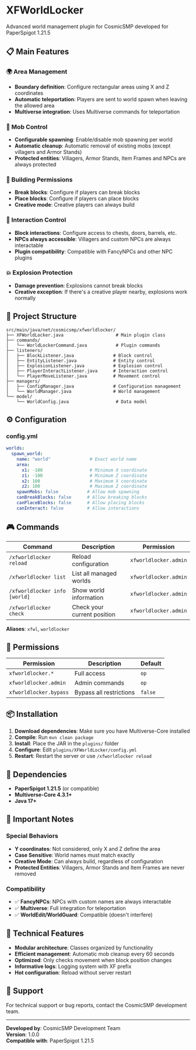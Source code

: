 # XFWorldLocker

Advanced world management plugin for CosmicSMP developed for PaperSpigot 1.21.5

## 📋 Main Features

### 🌍 Area Management
- **Boundary definition**: Configure rectangular areas using X and Z coordinates
- **Automatic teleportation**: Players are sent to world spawn when leaving the allowed area
- **Multiverse integration**: Uses Multiverse commands for teleportation

### 🐾 Mob Control
- **Configurable spawning**: Enable/disable mob spawning per world
- **Automatic cleanup**: Automatic removal of existing mobs (except villagers and Armor Stands)
- **Protected entities**: Villagers, Armor Stands, Item Frames and NPCs are always protected

### 🔨 Building Permissions
- **Break blocks**: Configure if players can break blocks
- **Place blocks**: Configure if players can place blocks
- **Creative mode**: Creative players can always build

### 🎯 Interaction Control
- **Block interactions**: Configure access to chests, doors, barrels, etc.
- **NPCs always accessible**: Villagers and custom NPCs are always interactable
- **Plugin compatibility**: Compatible with FancyNPCs and other NPC plugins

### 💥 Explosion Protection
- **Damage prevention**: Explosions cannot break blocks
- **Creative exception**: If there's a creative player nearby, explosions work normally

## 📁 Project Structure

```
src/main/java/net/cosmicsmp/xfworldlocker/
├── XFWorldLocker.java                    # Main plugin class
├── commands/
│   └── WorldLockerCommand.java           # Plugin commands
├── listeners/
│   ├── BlockListener.java               # Block control
│   ├── EntityListener.java              # Entity control
│   ├── ExplosionListener.java           # Explosion control
│   ├── PlayerInteractListener.java      # Interaction control
│   └── PlayerMoveListener.java          # Movement control
├── managers/
│   ├── ConfigManager.java               # Configuration management
│   └── WorldManager.java                # World management
└── model/
    └── WorldConfig.java                  # Data model
```

## ⚙️ Configuration

### config.yml
```yaml
worlds:
  spawn_world:
    name: "world"               # Exact world name
    area:
      x1: -100                  # Minimum X coordinate
      z1: -100                  # Minimum Z coordinate  
      x2: 100                   # Maximum X coordinate
      z2: 100                   # Maximum Z coordinate
    spawnMobs: false           # Allow mob spawning
    canBreakBlocks: false      # Allow breaking blocks
    canPlaceBlocks: false      # Allow placing blocks
    canInteract: false         # Allow interactions
```

## 🎮 Commands

| Command | Description | Permission |
|---------|-------------|---------|
| `/xfworldlocker reload` | Reload configuration | `xfworldlocker.admin` |
| `/xfworldlocker list` | List all managed worlds | `xfworldlocker.admin` |
| `/xfworldlocker info [world]` | Show world information | `xfworldlocker.admin` |
| `/xfworldlocker check` | Check your current position | `xfworldlocker.admin` |

**Aliases**: `xfwl`, `worldlocker`

## 🔐 Permissions

| Permission | Description | Default |
|---------|-------------|-------------|
| `xfworldlocker.*` | Full access | `op` |
| `xfworldlocker.admin` | Admin commands | `op` |
| `xfworldlocker.bypass` | Bypass all restrictions | `false` |

## 📦 Installation

1. **Download dependencies**: Make sure you have Multiverse-Core installed
2. **Compile**: Run `mvn clean package`
3. **Install**: Place the JAR in the `plugins/` folder
4. **Configure**: Edit `plugins/XFWorldLocker/config.yml`
5. **Restart**: Restart the server or use `/xfworldlocker reload`

## 🔧 Dependencies

- **PaperSpigot 1.21.5** (or compatible)
- **Multiverse-Core 4.3.1+**
- **Java 17+**

## 📝 Important Notes

### Special Behaviors
- **Y coordinates**: Not considered, only X and Z define the area
- **Case Sensitive**: World names must match exactly
- **Creative Mode**: Can always build, regardless of configuration
- **Protected Entities**: Villagers, Armor Stands and Item Frames are never removed

### Compatibility
- ✅ **FancyNPCs**: NPCs with custom names are always interactable
- ✅ **Multiverse**: Full integration for teleportation
- ✅ **WorldEdit/WorldGuard**: Compatible (doesn't interfere)

## 🚀 Technical Features

- **Modular architecture**: Classes organized by functionality
- **Efficient management**: Automatic mob cleanup every 60 seconds
- **Optimized**: Only checks movement when block position changes
- **Informative logs**: Logging system with XF prefix
- **Hot configuration**: Reload without server restart

## 👥 Support

For technical support or bug reports, contact the CosmicSMP development team.

---

**Developed by**: CosmicSMP Development Team  
**Version**: 1.0.0  
**Compatible with**: PaperSpigot 1.21.5
